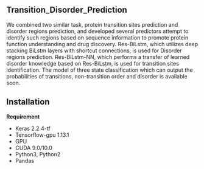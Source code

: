 ## Transition_Disorder_Prediction

We combined two similar task, protein transition sites prediction and disorder regions prediction, and developed several predictors attempt to identify such regions based on sequence information to promote protein function understanding and drug discovery. Res-BiLstm, which utilizes deep stacking BiLstm layers with shortcut connections, is used for Disorder regions prediction. Res-BiLstm-NN, which performs a transfer of learned disorder knowledge based on Res-BiLstm, is used for transition sites identification. The model of three state classification which can output the probabilities of transitions, non-transition order and disorder is available soon.


## Installation
**Requirement**
- Keras 2.2.4-tf
- Tensorflow-gpu 1.13.1
- GPU
- CUDA 9.0/10.0
- Python3, Python2
- Pandas
